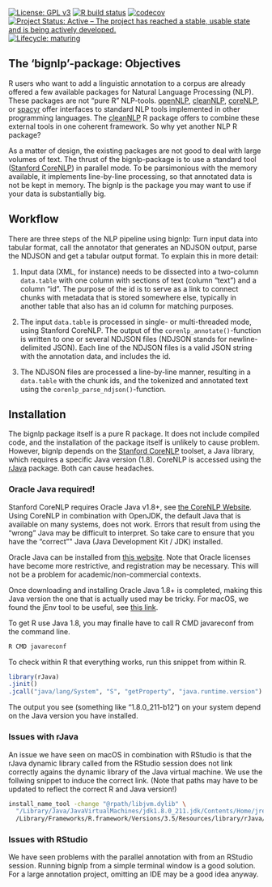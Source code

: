 
<!-- README.md is generated from README.Rmd. Please edit that file -->

<!-- badges: start -->

[![License: GPL
v3](https://img.shields.io/badge/License-GPLv3-blue.svg)](https://www.gnu.org/licenses/gpl-3.0)
[![R build
status](https://github.com/PolMine/bignlp/workflows/R-CMD-check/badge.svg)](https://github.com/PolMine/bignlp/actions)
[![codecov](https://codecov.io/gh/PolMine/bignlp/branch/master/graph/badge.svg)](https://codecov.io/gh/PolMine/bignlp/branch/master)
[![Project Status: Active – The project has reached a stable, usable
state and is being actively
developed.](https://www.repostatus.org/badges/latest/active.svg)](https://www.repostatus.org/#active)
[![Lifecycle:
maturing](https://img.shields.io/badge/lifecycle-maturing-blue.svg)](https://www.tidyverse.org/lifecycle/#maturing)
<!-- badges: end -->

## The ‘bignlp’-package: Objectives

R users who want to add a linguistic annotation to a corpus are already
offered a few available packages for Natural Language Processing (NLP).
These packages are not “pure R” NLP-tools.
[openNLP](https://CRAN.R-project.org/package=openNLP),
[cleanNLP](https://CRAN.R-project.org/package=cleanNLP),
[coreNLP](https://CRAN.R-project.org/package=coreNLP), or
[spacyr](https://CRAN.R-project.org/package=spacyr) offer interfaces to
standard NLP tools implemented in other programming languages. The
[cleanNLP](https://CRAN.R-project.org/package=cleanNLP) R package offers
to combine these external tools in one coherent framework. So why yet
another NLP R package?

As a matter of design, the existing packages are not good to deal with
large volumes of text. The thrust of the bignlp-package is to use a
standard tool ([Stanford
CoreNLP](https://stanfordnlp.github.io/CoreNLP/)) in parallel mode. To
be parsimonious with the memory available, it implements line-by-line
processing, so that annotated data is not be kept in memory. The bignlp
is the package you may want to use if your data is substantially big.

## Workflow

There are three steps of the NLP pipeline using bignlp: Turn input data
into tabular format, call the annotator that generates an NDJSON output,
parse the NDJSON and get a tabular output format. To explain this in
more detail:

1.  Input data (XML, for instance) needs to be dissected into a
    two-column `data.table` with one column with sections of text
    (column “text”) and a column “id”. The purpose of the id is to serve
    as a link to connect chunks with metadata that is stored somewhere
    else, typically in another table that also has an id column for
    matching purposes.

2.  The input `data.table` is processed in single- or multi-threaded
    mode, using Stanford CoreNLP. The output of the
    `corenlp_annotate()`-function is written to one or several NDJSON
    files (NDJSON stands for newline-delimited JSON). Each line of the
    NDJSON files is a valid JSON string with the annotation data, and
    includes the id.

3.  The NDJSON files are processed a line-by-line manner, resulting in a
    `data.table` with the chunk ids, and the tokenized and annotated
    text using the `corenlp_parse_ndjson()`-function.

## Installation

The bignlp package itself is a pure R package. It does not include
compiled code, and the installation of the package itself is unlikely to
cause problem. However, bignlp depends on the [Stanford
CoreNLP](https://stanfordnlp.github.io/CoreNLP/) toolset, a Java
library, which requires a specific Java version (1.8). CoreNLP is
accessed using the [rJava](https://CRAN.R-project.org/package=rJava)
package. Both can cause headaches.

### Oracle Java required\!

Stanford CoreNLP requires Oracle Java v1.8+, see [the CoreNLP
Website](https://stanfordnlp.github.io/CoreNLP/). Using CoreNLP in
combination with OpenJDK, the default Java that is available on many
systems, does not work. Errors that result from using the “wrong” Java
may be difficult to interpret. So take care to ensure that you have the
“correct”" Java (Java Development Kit / JDK) installed.

Oracle Java can be installed from [this
website](https://www.oracle.com/technetwork/java/javase/downloads/jdk8-downloads-2133151.html).
Note that Oracle licenses have become more restrictive, and registration
may be necessary. This will not be a problem for academic/non-commercial
contexts.

Once downloading and installing Oracle Java 1.8+ is completed, making
this Java version the one that is actually used may be tricky. For
macOS, we found the jEnv tool to be useful, see [this
link](https://medium.com/@danielnenkov/multiple-jdk-versions-on-mac-os-x-with-jenv-5ea5522ddc9b).

To get R use Java 1.8, you may finalle have to call R CMD javareconf
from the command line.

``` sh
R CMD javareconf
```

To check within R that everything works, run this snippet from within R.

``` r
library(rJava)
.jinit()
.jcall("java/lang/System", "S", "getProperty", "java.runtime.version")
```

The output you see (something like “1.8.0\_211-b12”) on your system
depend on the Java version you have installed.

### Issues with rJava

An issue we have seen on macOS in combination with RStudio is that the
rJava dynamic library called from the RStudio session does not link
correctly agains the dynamic library of the Java virtual machine. We use
the follwing snippet to induce the correct link. (Note that paths may
have to be updated to reflect the correct R and Java version\!)

``` sh
install_name_tool -change "@rpath/libjvm.dylib" \
  "/Library/Java/JavaVirtualMachines/jdk1.8.0_211.jdk/Contents/Home/jre/lib/server/libjvm.dylib" \
  /Library/Frameworks/R.framework/Versions/3.5/Resources/library/rJava/libs/rJava.so
```

### Issues with RStudio

We have seen problems with the parallel annotation with from an RStudio
session. Running bignlp from a simple terminal window is a good
solution. For a large annotation project, omitting an IDE may be a good
idea anyway.
